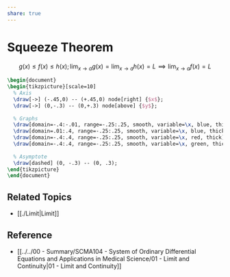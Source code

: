```yaml
---
share: true
---
```


# Squeeze Theorem

$$
g(x)\le f(x)\le h(x); \lim_{x\to a}g(x)=\lim_{x\to a}h(x)=L\implies\lim_{x\to a}f(x)=L
$$

```tikz
\begin{document}
\begin{tikzpicture}[scale=10]
  % Axis
  \draw[->] (-.45,0) -- (+.45,0) node[right] {$x$};
  \draw[->] (0,-.3) -- (0,+.3) node[above] {$y$};
  
  % Graphs
  \draw[domain=-.4:-.01, range=-.25:.25, smooth, variable=\x, blue, thick] plot ({\x}, {-\x*\x * sin(1/(-\x) r)});
  \draw[domain=.01:.4, range=-.25:.25, smooth, variable=\x, blue, thick] plot ({\x}, {\x*\x * sin(1/\x r)});
  \draw[domain=-.4:.4, range=-.25:.25, smooth, variable=\x, red, thick] plot ({\x}, {\x*\x});
  \draw[domain=-.4:.4, range=-.25:.25, smooth, variable=\x, green, thick] plot ({\x}, {-\x*\x});
  
  % Asymptote
  \draw[dashed] (0, -.3) -- (0, .3);
\end{tikzpicture}
\end{document}

```

## Related Topics

- [[./Limit|Limit]]

## Reference

- [[../../00 - Summary/SCMA104 - System of Ordinary Differential Equations and Applications in Medical Science/01 - Limit and Continuity|01 - Limit and Continuity]]

